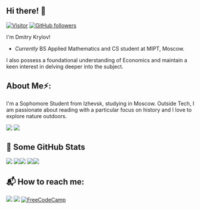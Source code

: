 <h2>Hi there! 👋</h2>

[![Visitor](https://visitor-badge.laobi.icu/badge?page_id=dm1trykrylov.dm1trykrylov)](https://github.com/dm1trykrylov) [![GitHub followers](https://img.shields.io/github/followers/dm1trykrylov.svg?style=social&label=Follow)](https://github.com/dm1trykrylov?tab=followers)

I'm Dmitry Krylov!
- <i> Currently </i> BS Applied Mathematics and CS student at MIPT, Moscow. 

I also possess a foundational understanding of Economics and maintain a keen interest in delving deeper into the subject.

<!--
<h2>💻 I'm Currently workng on</h2>
- 
-->

<!--
- System Design and Distributed Computing
- Software Engineering
-->
<h2> About Me⚡:</h2>
I'm a Sophomore Student from Izhevsk, studying in Moscow.
Outside Tech, I am passionate about reading with a particular focus on history and I love to explore nature outdoors. 

<!-- Colours: 008000 - ready, 23eb4000 - under maintenance -->

<a href="https://github.com/dm1trykrylov/dm1trykrylov/releases/download/v1.15/cv_v1.15.pdf"><img src="https://img.shields.io/badge/Download%20CV(en)-%2523000011.svg?style=for-the-badge&color=%008000&logo=Adobe%20Acrobat%20Reader&logoColor=white"/></a>
<a href="https://github.com/dm1trykrylov/dm1trykrylov/releases/download/v1.13/cv_v1.13_ru.pdf"><img src="https://img.shields.io/badge/Download%20CV(ru)-%2523000011.svg?style=for-the-badge&color=%23eb4000&logo=Adobe%20Acrobat%20Reader&logoColor=white"/></a>

<!-- TODO
![Python](https://img.shields.io/badge/Python-FFD43B?style=for-the-badge&logo=python&logoColor=blue)
![Pandas](https://img.shields.io/badge/Pandas-2C2D72?style=for-the-badge&logo=pandas&logoColor=white)
![Matplotlib](https://img.shields.io/badge/Matplotlib-%23ffffff.svg?style=for-the-badge&logo=Matplotlib&logoColor=black)
![Flask](https://camo.githubusercontent.com/9dba3de3e1f156e64977675a58069488ee4550ad887bbd56283ec3fa1dc45c57/68747470733a2f2f696d672e736869656c64732e696f2f62616467652f2d666c61736b2d3030303030303f6c6f676f3d466c61736b267374796c653d666f722d7468652d6261646765266c6f676f436f6c6f723d7768697465)
![Django](https://camo.githubusercontent.com/5ebc8bbbe9179d0121ed4e660ca60fd4e8e90e4d6ff1a44ca81ab8e6d915ca96/68747470733a2f2f696d672e736869656c64732e696f2f62616467652f2d446a616e676f2d3039324532303f6c6f676f3d446a616e676f267374796c653d666f722d7468652d6261646765266c6f676f436f6c6f723d7768697465)
![C++](https://img.shields.io/badge/c++-%2300599C.svg?style=for-the-badge&logo=c%2B%2B&logoColor=white)
![LaTeX](https://img.shields.io/badge/latex-%23008080.svg?style=for-the-badge&logo=latex&logoColor=white)

![Express.js](https://img.shields.io/badge/express.js-%23404d59.svg?style=for-the-badge&logo=express&logoColor=%2361DAFB)
![Linux](https://camo.githubusercontent.com/d40d6f0509d60cce1c08408421569b50557015f8490aea945dd26ca496b96bd9/68747470733a2f2f696d672e736869656c64732e696f2f62616467652f2d4c696e75782d4643433632343f6c6f676f3d4c696e7578267374796c653d666f722d7468652d6261646765266c6f676f436f6c6f723d626c61636b)-->

<!-- 👨‍🎓 Education -->

<h2>👀 Some GitHub Stats</h2>

![](https://github-profile-summary-cards.vercel.app/api/cards/profile-details?username=dm1trykrylov&theme=github_dark)
![](https://github-profile-summary-cards.vercel.app/api/cards/repos-per-language?username=dm1trykrylov&theme=github_dark)![](https://github-profile-summary-cards.vercel.app/api/cards/most-commit-language?username=dm1trykrylov&theme=github_dark)
![](https://github-profile-summary-cards.vercel.app/api/cards/stats?username=dm1trykrylov&theme=github_dark)![](https://github-profile-summary-cards.vercel.app/api/cards/productive-time?username=dm1trykrylov&theme=github_dark)


<h2>📬 How to reach me:</h2>

<a href="mailto:feldlerche@yandex.ru"><img src="https://img.shields.io/badge/Gmail-D14836?style=for-the-badge&logo=gmail&logoColor=white"/></a><!-- Gmail -->
<a href="https://t.me/dm1trykrylov"><img src="https://img.shields.io/badge/Telegram-00B2FF?style=for-the-badge&logo=messenger&logoColor=white"/></a><!-- Telegram -->
<a href="https://www.freecodecamp.org/dekrylov">![FreeCodeCamp](https://img.shields.io/badge/Freecodecamp-%23123.svg?&style=for-the-badge&logo=freecodecamp&logoColor=green)</a><!-- freecodecamp.org -->

